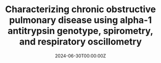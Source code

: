 ---
title: 'Characterizing chronic obstructive pulmonary disease using alpha-1 antitrypsin genotype, spirometry, and respiratory oscillometry'
authors:
- Pang, R., Gonzalez Torres, L. H., […], & Dandurand, R. J.
date: '2024-06-30T00:00:00Z'
publishDate: '2024-09-01T00:00:00Z'
publication_types: ['paper-conference']

publication_short: In *J Respir Crit Care Med*
# Custom links (uncomment lines below)
# links:
# - name: Custom Link
#  url: https://publications.ersnet.org/content/erj/64/suppl68/pa1657

url_pdf: ''
url_code: 'https://github.com/LuisHenryGT'
---